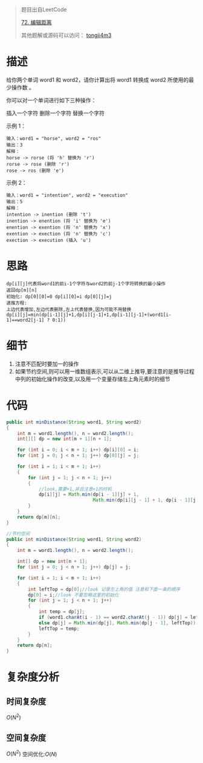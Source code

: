 > 题目出自LeetCode
>
> [72. 编辑距离](https://leetcode-cn.com/problems/edit-distance/)
>
>  其他题解或源码可以访问： [tongji4m3](https://github.com/tongji4m3/LeetCode)



# 描述

给你两个单词 word1 和 word2，请你计算出将 word1 转换成 word2 所使用的最少操作数 。

你可以对一个单词进行如下三种操作：

插入一个字符
删除一个字符
替换一个字符


示例 1：
```
输入：word1 = "horse", word2 = "ros"
输出：3
解释：
horse -> rorse (将 'h' 替换为 'r')
rorse -> rose (删除 'r')
rose -> ros (删除 'e')
```
示例 2：
```
输入：word1 = "intention", word2 = "execution"
输出：5
解释：
intention -> inention (删除 't')
inention -> enention (将 'i' 替换为 'e')
enention -> exention (将 'n' 替换为 'x')
exention -> exection (将 'n' 替换为 'c')
exection -> execution (插入 'u')
```


# 思路
```
dp[i][j]代表将word1的前i-1个字符与word2的前j-1个字符转换的最小操作
返回dp[m][n]
初始化: dp[0][0]=0 dp[i][0]=i dp[0][j]=j
递推方程:
上边代表增加,左边代表删除,左上代表替换,因为可能不用替换
dp[i][j]=min(dp[i-1][j]+1,dp[i][j-1]+1,dp[i-1][j-1]+(word1[i-1]==word2[j-1] ? 0:1))
```
# 细节

1. 注意不匹配时要加一的操作
2. 如果节约空间,则可以用一维数组表示,可以从二维上推导,要注意的是推导过程中列的初始化操作的改变,以及用一个变量存储左上角元素时的细节


# 代码

```java
public int minDistance(String word1, String word2)
{
    int m = word1.length(), n = word2.length();
    int[][] dp = new int[m + 1][n + 1];

    for (int i = 0; i < m + 1; i++) dp[i][0] = i;
    for (int j = 0; j < n + 1; j++) dp[0][j] = j;

    for (int i = 1; i < m + 1; i++)
    {
        for (int j = 1; j < n + 1; j++)
        {
            //look,需要+1,并且注意+1的时机
            dp[i][j] = Math.min(dp[i - 1][j] + 1,
                                Math.min(dp[i][j - 1] + 1, dp[i - 1][j - 1] + (word1.charAt(i - 1) == word2.charAt(j - 1) ? 0 : 1)));
        }
    }
    return dp[m][n];
}
```

```java
//节约空间
public int minDistance(String word1, String word2)
{
    int m = word1.length(), n = word2.length();

    int[] dp = new int[n + 1];
    for (int j = 0; j < n + 1; j++) dp[j] = j;

    for (int i = 1; i < m + 1; i++)
    {
        int leftTop = dp[0];//look 记录左上角的值 注意和下面一条的顺序
        dp[0] = i;//look 不要忽略这里的初始化
        for (int j = 1; j < n + 1; j++)
        {
            int temp = dp[j];
            if (word1.charAt(i - 1) == word2.charAt(j - 1)) dp[j] = leftTop;
            else dp[j] = Math.min(dp[j], Math.min(dp[j - 1], leftTop)) + 1;
            leftTop = temp;
        }
    }
    return dp[n];
}
```

# 复杂度分析
## 时间复杂度

$O(N^2)$

## 空间复杂度

$O(N^2)$ 空间优化:$O(N)$